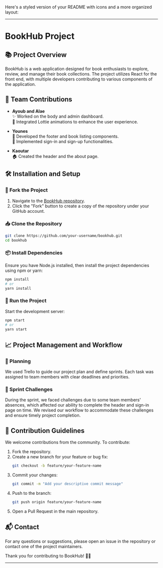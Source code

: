 Here's a styled version of your README with icons and a more organized layout:

---

# BookHub Project

## 📚 Project Overview
BookHub is a web application designed for book enthusiasts to explore, review, and manage their book collections. The project utilizes React for the front end, with multiple developers contributing to various components of the application.

## 👥 Team Contributions
- **Ayoub and Alae**  
  ✨ Worked on the body and admin dashboard.  
  🎥 Integrated Lottie animations to enhance the user experience.

- **Younes**  
  📜 Developed the footer and book listing components.  
  🔑 Implemented sign-in and sign-up functionalities.

- **Kaoutar**  
  🏠 Created the header and the about page.

## 🛠️ Installation and Setup

### 📌 Fork the Project
1. Navigate to the [BookHub repository](https://github.com/your-repository/bookhub).
2. Click the "Fork" button to create a copy of the repository under your GitHub account.

### 📥 Clone the Repository
```bash
git clone https://github.com/your-username/bookhub.git
cd bookhub
```

### 📦 Install Dependencies
Ensure you have Node.js installed, then install the project dependencies using npm or yarn:
```bash
npm install
# or
yarn install
```

### 🚀 Run the Project
Start the development server:
```bash
npm start
# or
yarn start
```

## 📈 Project Management and Workflow
### 📅 Planning
We used Trello to guide our project plan and define sprints. Each task was assigned to team members with clear deadlines and priorities.

### 🚧 Sprint Challenges
During the sprint, we faced challenges due to some team members' absences, which affected our ability to complete the header and sign-in page on time. We revised our workflow to accommodate these challenges and ensure timely project completion.

## 🤝 Contribution Guidelines
We welcome contributions from the community. To contribute:

1. Fork the repository.
2. Create a new branch for your feature or bug fix:
   ```bash
   git checkout -b feature/your-feature-name
   ```
3. Commit your changes:
   ```bash
   git commit -m "Add your descriptive commit message"
   ```
4. Push to the branch:
   ```bash
   git push origin feature/your-feature-name
   ```
5. Open a Pull Request in the main repository.

## 📬 Contact
For any questions or suggestions, please open an issue in the repository or contact one of the project maintainers.

Thank you for contributing to BookHub! 📖✨

---
